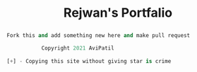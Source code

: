# <p align="center">Rejwan's Portfalio<p>

```py
Fork this and add something new here and make pull request
```

```py 
           Copyright 2021 AviPatil
           
[+] - Copying this site without giving star is crime   
```
        
